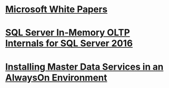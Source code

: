 # [Microsoft White Papers](microsoft-white-papers.md)
# [SQL Server In-Memory OLTP Internals for SQL Server 2016](sql-server-in-memory-oltp-internals-for-sql-server-2016.md)
# [Installing Master Data Services in an AlwaysOn Environment](./installing-mds-in-an-alwayson-group-environment/installing-mds-in-an-alwayson-group-environment.md)
